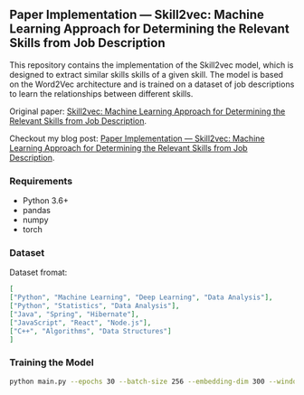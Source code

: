 ## Paper Implementation — Skill2vec: Machine Learning Approach for Determining the Relevant Skills from Job Description

This repository contains the implementation of the Skill2vec model, which is designed to extract similar skills skills of a given skill. The model is based on the Word2Vec architecture and is trained on a dataset of job descriptions to learn the relationships between different skills.

Original paper: [Skill2vec: Machine Learning Approach for Determining the Relevant Skills from Job Description](https://arxiv.org/pdf/1707.09751).

Checkout my blog post: [Paper Implementation — Skill2vec: Machine Learning Approach for Determining the Relevant Skills from Job Description](https://medium.com/@ujjalkumarmaity1998/paper-implementation-skill2vec-machine-learning-approach-for-determining-the-relevant-skills-47a25bbf19d6).

### Requirements
- Python 3.6+
- pandas
- numpy
- torch

### Dataset
Dataset fromat:
```json
[
["Python", "Machine Learning", "Deep Learning", "Data Analysis"],
["Python", "Statistics", "Data Analysis"],
["Java", "Spring", "Hibernate"],
["JavaScript", "React", "Node.js"],
["C++", "Algorithms", "Data Structures"]
]
```

### Training the Model
````bash
python main.py --epochs 30 --batch-size 256 --embedding-dim 300 --window-size 5 --min-count 3 --lr 0.001 --path "data.json"
````
